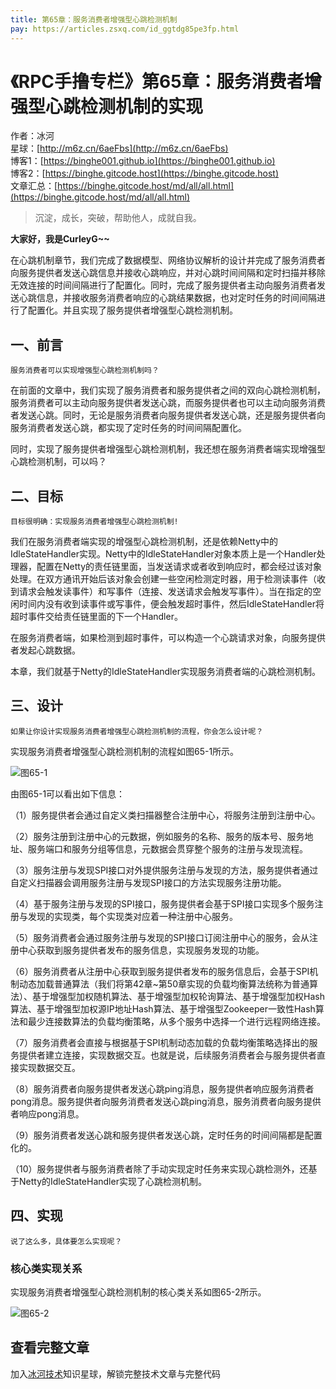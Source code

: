 ```yaml
---
title: 第65章：服务消费者增强型心跳检测机制
pay: https://articles.zsxq.com/id_ggtdg85pe3fp.html
---
```


# 《RPC手撸专栏》第65章：服务消费者增强型心跳检测机制的实现

作者：冰河
<br/>星球：[http://m6z.cn/6aeFbs](http://m6z.cn/6aeFbs)
<br/>博客1：[https://binghe001.github.io](https://binghe001.github.io)
<br/>博客2：[https://binghe.gitcode.host](https://binghe.gitcode.host)
<br/>文章汇总：[https://binghe.gitcode.host/md/all/all.html](https://binghe.gitcode.host/md/all/all.html)

> 沉淀，成长，突破，帮助他人，成就自我。

**大家好，我是CurleyG~~**

在心跳机制章节，我们完成了数据模型、网络协议解析的设计并完成了服务消费者向服务提供者发送心跳信息并接收心跳响应，并对心跳时间间隔和定时扫描并移除无效连接的时间间隔进行了配置化。同时，完成了服务提供者主动向服务消费者发送心跳信息，并接收服务消费者响应的心跳结果数据，也对定时任务的时间间隔进行了配置化。并且实现了服务提供者增强型心跳检测机制。

## 一、前言

`服务消费者可以实现增强型心跳检测机制吗？`

在前面的文章中，我们实现了服务消费者和服务提供者之间的双向心跳检测机制，服务消费者可以主动向服务提供者发送心跳，而服务提供者也可以主动向服务消费者发送心跳。同时，无论是服务消费者向服务提供者发送心跳，还是服务提供者向服务消费者发送心跳，都实现了定时任务的时间间隔配置化。

同时，实现了服务提供者增强型心跳检测机制，我还想在服务消费者端实现增强型心跳检测机制，可以吗？

## 二、目标

`目标很明确：实现服务消费者增强型心跳检测机制!`

我们在服务消费者端实现的增强型心跳检测机制，还是依赖Netty中的IdleStateHandler实现。Netty中的IdleStateHandler对象本质上是一个Handler处理器，配置在Netty的责任链里面，当发送请求或者收到响应时，都会经过该对象处理。在双方通讯开始后该对象会创建一些空闲检测定时器，用于检测读事件（收到请求会触发读事件）和写事件（连接、发送请求会触发写事件）。当在指定的空闲时间内没有收到读事件或写事件，便会触发超时事件，然后IdleStateHandler将超时事件交给责任链里面的下一个Handler。

在服务消费者端，如果检测到超时事件，可以构造一个心跳请求对象，向服务提供者发起心跳数据。

本章，我们就基于Netty的IdleStateHandler实现服务消费者端的心跳检测机制。

## 三、设计

`如果让你设计实现服务消费者增强型心跳检测机制的流程，你会怎么设计呢？`

实现服务消费者增强型心跳检测机制的流程如图65-1所示。

![图65-1](https://binghe.gitcode.host/assets/images/middleware/rpc/rpc-2022-12-21-001.png)

由图65-1可以看出如下信息：

（1）服务提供者会通过自定义类扫描器整合注册中心，将服务注册到注册中心。

（2）服务注册到注册中心的元数据，例如服务的名称、服务的版本号、服务地址、服务端口和服务分组等信息，元数据会贯穿整个服务的注册与发现流程。

（3）服务注册与发现SPI接口对外提供服务注册与发现的方法，服务提供者通过自定义扫描器会调用服务注册与发现SPI接口的方法实现服务注册功能。

（4）基于服务注册与发现的SPI接口，服务提供者会基于SPI接口实现多个服务注册与发现的实现类，每个实现类对应着一种注册中心服务。

（5）服务消费者会通过服务注册与发现的SPI接口订阅注册中心的服务，会从注册中心获取到服务提供者发布的服务信息，实现服务发现的功能。

（6）服务消费者从注册中心获取到服务提供者发布的服务信息后，会基于SPI机制动态加载普通算法（我们将第42章~第50章实现的负载均衡算法统称为普通算法）、基于增强型加权随机算法、基于增强型加权轮询算法、基于增强型加权Hash算法、基于增强型加权源IP地址Hash算法、基于增强型Zookeeper一致性Hash算法和最少连接数算法的负载均衡策略，从多个服务中选择一个进行远程网络连接。

（7）服务消费者会直接与根据基于SPI机制动态加载的负载均衡策略选择出的服务提供者建立连接，实现数据交互。也就是说，后续服务消费者会与服务提供者直接实现数据交互。

（8）服务消费者向服务提供者发送心跳ping消息，服务提供者响应服务消费者pong消息。服务提供者向服务消费者发送心跳ping消息，服务消费者向服务提供者响应pong消息。

（9）服务消费者发送心跳和服务提供者发送心跳，定时任务的时间间隔都是配置化的。

（10）服务提供者与服务消费者除了手动实现定时任务来实现心跳检测外，还基于Netty的IdleStateHandler实现了心跳检测机制。

## 四、实现

`说了这么多，具体要怎么实现呢？`

### 核心类实现关系

实现服务消费者增强型心跳检测机制的核心类关系如图65-2所示。

![图65-2](https://binghe.gitcode.host/assets/images/middleware/rpc/rpc-2022-12-21-002.png)

## 查看完整文章

加入[冰河技术](http://m6z.cn/6aeFbs)知识星球，解锁完整技术文章与完整代码

